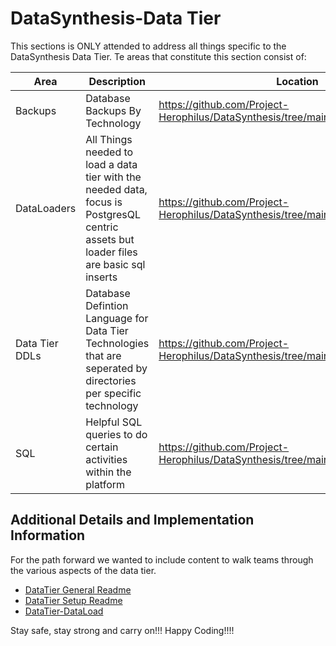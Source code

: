 # DataSynthesis-Data Tier
This sections is ONLY attended to address all things specific to the DataSynthesis Data Tier. 
Te areas that constitute this section consist of: 

| Area           | Description                                                                                                                           | Location         |
|----------------|---------------------------------------------------------------------------------------------------------------------------------------|----------------|
| Backups        | Database Backups By Technology                                                                                                        | https://github.com/Project-Herophilus/DataSynthesis/tree/main/DataTier/Backups |
| DataLoaders    | All Things needed to load a data tier with the needed data, focus is PostgresQL centric assets but loader files are basic sql inserts | https://github.com/Project-Herophilus/DataSynthesis/tree/main/DataTier/DataLoaders |
| Data Tier DDLs | Database Defintion Language for Data Tier Technologies that are seperated by directories per specific technology                      | https://github.com/Project-Herophilus/DataSynthesis/tree/main/DataTier/DDLs    |
| SQL            | Helpful SQL queries to do certain activities within the platform                                                                      | https://github.com/Project-Herophilus/DataSynthesis/tree/main/DataTier/SQL     |

## Additional Details and Implementation Information
For the path forward we wanted to include content to walk teams through the various aspects of the
data tier.

* [DataTier General Readme](https://github.com/Project-Herophilus/DataSynthesis/blob/master/DataTier/DataSynthesis-DataTier-General.md)
* [DataTier Setup Readme](https://github.com/Project-Herophilus/DataSynthesis/blob/master/DataTier/DataSynthesis-DataTier-Setup.md)
* [DataTier-DataLoad](https://github.com/Project-Herophilus/DataSynthesis/blob/master/DataTier/DataTier-DataLoad.md)

Stay safe, stay strong and carry on!!! Happy Coding!!!!
